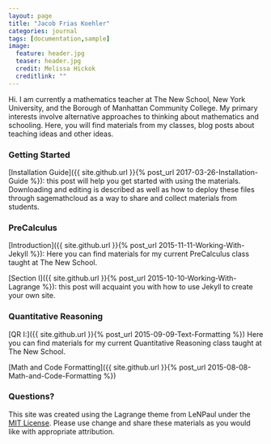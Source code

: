 ```yaml
---
layout: page
title: "Jacob Frias Koehler"
categories: journal
tags: [documentation,sample]
image:
  feature: header.jpg
  teaser: header.jpg
  credit: Melissa Hickok
  creditlink: ""
---
```

Hi.  I am currently a mathematics teacher at The New School, New York University, and the Borough of Manhattan Community College.  My primary interests involve alternative approaches to thinking about mathematics and schooling.  Here, you will find materials from my classes, blog posts about teaching ideas and other ideas.

### Getting Started

[Installation Guide]({{ site.github.url }}{% post_url 2017-03-26-Installation-Guide %}): this post will help you get started with using the materials.  Downloading and editing is described as well as how to deploy these files through sagemathcloud as a way to share and collect materials from students.

### PreCalculus

[Introduction]({{ site.github.url }}{% post_url 2015-11-11-Working-With-Jekyll %}): Here you can find materials for my current PreCalculus class taught at The New School.

[Section I]({{ site.github.url }}{% post_url 2015-10-10-Working-With-Lagrange %}): this post will acquaint you with how to use Jekyll to create your own site.



### Quantitative Reasoning

[QR I:]({{ site.github.url }}{% post_url 2015-09-09-Text-Formatting %})  Here you can find materials for my current Quantitative Reasoning class taught at The New School.

[Math and Code Formatting]({{ site.github.url }}{% post_url 2015-08-08-Math-and-Code-Formatting %})

### Questions?

This site was created using the Lagrange theme from LeNPaul under the [MIT License](http://choosealicense.com/licenses/mit/). Please use change and share these materials as you would like with appropriate attribution.

